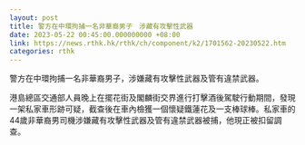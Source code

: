 ```yaml
---
layout: post
title: 警方在中環拘捕一名非華裔男子　涉藏有攻擊性武器
date: 2023-05-22 00:45:00.000000000 +08:00
link: https://news.rthk.hk/rthk/ch/component/k2/1701562-20230522.htm
categories: rthk
---
```


警方在中環拘捕一名非華裔男子，涉嫌藏有攻擊性武器及管有違禁武器。

港島總區交通部人員晚上在擺花街及閣麟街交界進行打擊酒後駕駛行動期間，發現一架私家車形跡可疑，截查後在車內檢獲一個懷疑鐵蓮花及一支棒球棒。私家車的44歲非華裔男司機涉嫌藏有攻擊性武器及管有違禁武器被捕，他現正被扣留調查。
